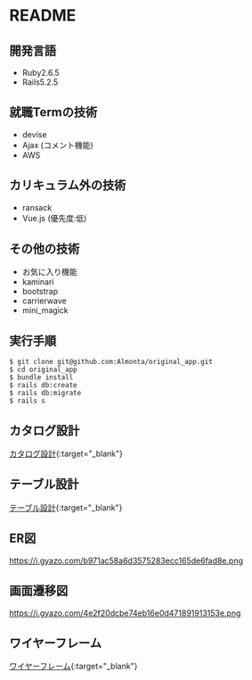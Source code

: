 # README

## 開発言語
- Ruby2.6.5
- Rails5.2.5

## 就職Termの技術
- devise
- Ajax (コメント機能)
- AWS

## カリキュラム外の技術
- ransack
- Vue.js (優先度:低)

## その他の技術
- お気に入り機能
- kaminari
- bootstrap
- carrierwave
- mini_magick

## 実行手順
```
$ git clone git@github.com:Almonta/original_app.git
$ cd original_app
$ bundle install
$ rails db:create
$ rails db:migrate
$ rails s
```
## カタログ設計
[カタログ設計](https://docs.google.com/spreadsheets/d/1fp5PEtnYYU6hirToJtlg3giSCGADTWTKpE_8FrO6kmY/edit?usp=sharing){:target="_blank"}

## テーブル設計
[テーブル設計](https://docs.google.com/spreadsheets/d/1t0XmDtx391A8mWkQZK8hT667f7sE4cdtrQQgI1ZB09I/edit?usp=sharing){:target="_blank"}

## ER図  
https://i.gyazo.com/b971ac58a6d3575283ecc165de6fad8e.png

## 画面遷移図  
https://i.gyazo.com/4e2f20dcbe74eb16e0d471891913153e.png

## ワイヤーフレーム
[ワイヤーフレーム](https://cacoo.com/diagrams/YurmX2riFADlnI3Z/7F0CC){:target="_blank"}
